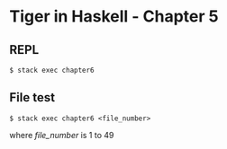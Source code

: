 # Tiger in Haskell - Chapter 5

## REPL
```command
$ stack exec chapter6
```

## File test
```command
$ stack exec chapter6 <file_number>
```
where *file_number* is 1 to 49